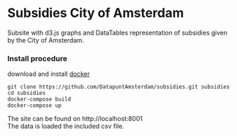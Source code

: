 # Subsidies City of Amsterdam #


Subsite with d3.js graphs and DataTables representation of subsidies given by the City of Amsterdam.

### Install procedure ###
download and install <a href="https://www.docker.com">docker</a></br>

```
git clone https://github.com/DatapuntAmsterdam/subsidies.git subsidies
cd subsidies
docker-compose build
docker-compose up
```
The site can be found on http://localhost:8001</br>
The data is loaded the included csv file.
